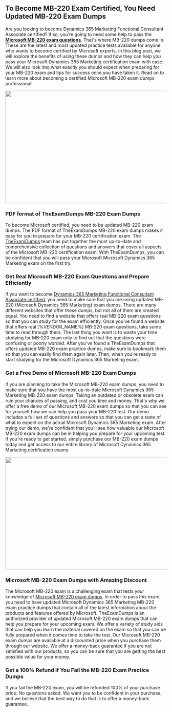 <h2><strong>To Become MB-220 Exam Certified, You Need Updated MB-220 Exam Dumps</strong></h2> <p>Are you looking to become Dynamics 365 Marketing Functional Consultant Associate certified? If so, you’re going to need some help to pass the <strong><a href="https://www.theexamdumps.com/microsoft/mb-220-exam-questions">Microsoft MB-220 exam questions</a></strong>. That's where MB-220 dumps come in. These are the latest and most updated practice tests available for anyone who wants to become certified by Microsoft experts. In this blog post, we will explore the benefits of using these dumps and how they can help you pass your Microsoft Dynamics 365 Marketing certification exam with ease. We will also look into what exactly you should expect when preparing for your MB-220 exam and tips for success once you have taken it. Read on to learn more about becoming a certified Microsoft MB-220 exam dumps professional!</p> <p><img alt="" src="https://www.certcollections.com/uploads/content/image_1_.jpg" style="height:350px; width:750px" /></p> <h3><strong>PDF format of TheExamDumps MB-220 Exam Dumps</strong></h3> <p>To become Microsoft certified, you need to be updated MB-220 exam dumps. The PDF format of TheExamDumps MB-220 exam dumps makes it easy for you to prepare for your MB-220 certification exam. The <a href="https://www.theexamdumps.com/">TheExamDumps</a> team has put together the most up-to-date and comprehensive collection of questions and answers that cover all aspects of the Microsoft MB-220 certification exam. With TheExamDumps, you can be confident that you will pass your Microsoft Microsoft Dynamics 365 Marketing exam on the first try.</p> <h3><strong>Get Real Microsoft MB-220 Exam Questions and Prepare Efficiently</strong></h3> <p>If you want to become <a href="https://www.theexamdumps.com/dynamics-365-marketing-functional-consultant-associate-exam-dumps">Dynamics 365 Marketing Functional Consultant Associate certified</a>, you need to make sure that you are using updated MB-220 (Microsoft Dynamics 365 Marketing) exam dumps. There are many different websites that offer these dumps, but not all of them are created equal. You need to find a website that offers real MB-220 exam questions so that you can study for the exam efficiently. Once you've found a website that offers real [%VENDOR_NAME%] MB-220 exam questions, take some time to read through them. The last thing you want is to waste your time studying for MB-220 exam only to find out that the questions were confusing or poorly worded. After you've found a TheExamDumps that offers updated MB-220 exam practice dumps, make sure to bookmark them so that you can easily find them again later. Then, when you're ready to start studying for the Microsoft Dynamics 365 Marketing exam.</p> <h3><strong>Get a Free Demo of Microsoft MB-220 Exam Dumps</strong></h3> <p>If you are planning to take the Microsoft MB-220 exam dumps, you need to make sure that you have the most up-to-date Microsoft Dynamics 365 Marketing MB-220 exam dumps. Taking an outdated or obsolete exam can ruin your chances of passing, and cost you time and money. That's why we offer a free demo of our Microsoft MB-220 exam dumps so that you can see for yourself how we can help you pass your MB-220 test. Our demo includes a full set of questions and answers so that you can get a taste of what to expect on the actual Microsoft Dynamics 365 Marketing exam. After trying our demo, we're confident that you'll see how valuable our Microsoft MB-220 exam dumps can be in helping you prepare for your upcoming test. If you're ready to get started, simply purchase our MB-220 exam dumps today and get access to our entire library of Microsoft Dynamics 365 Marketing certification exams.</p> <p><img alt="" src="https://www.certcollections.com/uploads/content/image_2.jpg" style="height:350px; width:750px" /></p> <h3><strong>Microsoft MB-220 Exam Dumps with Amazing Discount</strong></h3> <p>The Microsoft MB-220 exam is a challenging exam that tests your knowledge of <a href="https://www.theexamdumps.com/microsoft/mb-220-exam-questions">Microsoft MB-220 exam dumps</a>. In order to pass this exam, you need to have updated Microsoft Dynamics 365 Marketing MB-220 exam practice dumps that contain all of the latest information about the products and features offered by Microsoft. TheExamDumps is an authorized provider of updated Microsoft MB-220 exam dumps that can help you prepare for your upcoming exam. We offer a variety of study aids that can help you learn the material covered on the exam so that you can be fully prepared when it comes time to take the test. Our Microsoft MB-220 exam dumps are available at a discounted price when you purchase them through our website. We offer a money-back guarantee if you are not satisfied with our products, so you can be sure that you are getting the best possible value for your money.</p> <h3><strong>Get a 100% Refund if You Fail the MB-220 Exam Practice Dumps</strong></h3> <p>If you fail the MB-220 exam, you will be refunded 100% of your purchase price. No questions asked. We want you to be confident in your purchase, and we believe that the best way to do that is to offer a money-back guarantee.</p>
